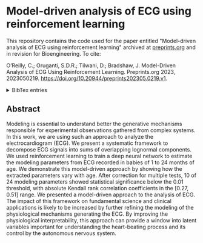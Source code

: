 # Model-driven analysis of ECG using reinforcement learning

This repository contains the code used for the paper entitled "Model-driven analysis of ECG using reinforcement learning" archived at [preprints.org](https://www.preprints.org/manuscript/202305.0219/v1) 
and in revision for Bioengineering. To cite: 

O’Reilly, C.; Oruganti, S.D.R.; Tilwani, D.; Bradshaw, J. Model-Driven Analysis of ECG Using Reinforcement Learning. Preprints.org 2023, 2023050219. https://doi.org/10.20944/preprints202305.0219.v1.

<details>
<summary>BibTex entries</summary>

```Bibtex
@article{o2023model,
  title={Model-Driven Analysis of ECG Using Reinforcement Learning},
  author={O’Reilly, Christian and Oruganti, Sai Durga Rithvik and Tilwani, Deepa and Bradshaw, Jessica},
  year={2023},
  publisher={Preprints},
  doi={10.20944/preprints202305.0219.v1},
  pages = {2023050219}
}
```

</details>

## Abstract

Modeling is essential to understand better the generative mechanisms responsible for experimental observations gathered from complex systems. In this work, we are using such an approach to analyze the electrocardiogram (ECG). We present a systematic framework to decompose ECG signals into sums of overlapping lognormal components. We used reinforcement learning to train a deep neural network to estimate the modeling parameters from ECG recorded in babies of 1 to 24 months of age. We demonstrate this model-driven approach by showing how the extracted parameters vary with age. After correction for multiple tests, 10 of 24 modeling parameters showed statistical significance below the 0.01 threshold, with absolute Kendall rank correlation coefficients in the [0.27, 0.51] range. We presented a model-driven approach to the analysis of ECG. The impact of this framework on fundamental science and clinical applications is likely to be increased by further refining the modeling of the physiological mechanisms generating the ECG. By improving the physiological interpretability, this approach can provide a window into latent variables important for understanding the heart-beating process and its control by the autonomous nervous system.
